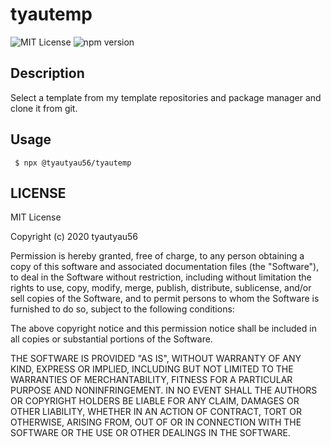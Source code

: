 # tyautemp
![MIT License](http://img.shields.io/badge/license-MIT-blue.svg?style=flat) ![npm version](http://img.shields.io/badge/npm-5.2+-brightgreen.svg?style=flat)

## Description
Select a template from my template repositories and package manager and clone it from git.

## Usage
` $ npx @tyautyau56/tyautemp`

## LICENSE
MIT License  

Copyright (c) 2020 tyautyau56  

Permission is hereby granted, free of charge, to any person obtaining a copy
of this software and associated documentation files (the "Software"), to deal
in the Software without restriction, including without limitation the rights
to use, copy, modify, merge, publish, distribute, sublicense, and/or sell
copies of the Software, and to permit persons to whom the Software is
furnished to do so, subject to the following conditions:

The above copyright notice and this permission notice shall be included in all
copies or substantial portions of the Software.

THE SOFTWARE IS PROVIDED "AS IS", WITHOUT WARRANTY OF ANY KIND, EXPRESS OR
IMPLIED, INCLUDING BUT NOT LIMITED TO THE WARRANTIES OF MERCHANTABILITY,
FITNESS FOR A PARTICULAR PURPOSE AND NONINFRINGEMENT. IN NO EVENT SHALL THE
AUTHORS OR COPYRIGHT HOLDERS BE LIABLE FOR ANY CLAIM, DAMAGES OR OTHER
LIABILITY, WHETHER IN AN ACTION OF CONTRACT, TORT OR OTHERWISE, ARISING FROM,
OUT OF OR IN CONNECTION WITH THE SOFTWARE OR THE USE OR OTHER DEALINGS IN THE
SOFTWARE.

